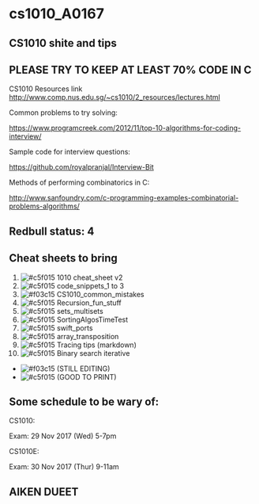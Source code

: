 # cs1010_A0167

## CS1010 shite and tips

## PLEASE TRY TO KEEP AT LEAST 70% CODE IN C

CS1010 Resources link
http://www.comp.nus.edu.sg/~cs1010/2_resources/lectures.html


Common problems to try solving:

https://www.programcreek.com/2012/11/top-10-algorithms-for-coding-interview/

Sample code for interview questions: 

https://github.com/royalpranjal/Interview-Bit

Methods of performing combinatorics in C: 

http://www.sanfoundry.com/c-programming-examples-combinatorial-problems-algorithms/

## Redbull status: 4

## Cheat sheets to bring 
1. ![#c5f015](https://placehold.it/15/c5f015/000000?text=+) 1010 cheat_sheet v2
2. ![#c5f015](https://placehold.it/15/c5f015/000000?text=+) code_snippets_1 to 3
3. ![#f03c15](https://placehold.it/15/f03c15/000000?text=+) CS1010_common_mistakes 
4. ![#c5f015](https://placehold.it/15/c5f015/000000?text=+) Recursion_fun_stuff
5. ![#c5f015](https://placehold.it/15/c5f015/000000?text=+) sets_multisets
6. ![#c5f015](https://placehold.it/15/c5f015/000000?text=+) SortingAlgosTimeTest
7. ![#c5f015](https://placehold.it/15/c5f015/000000?text=+) swift_ports
8. ![#c5f015](https://placehold.it/15/c5f015/000000?text=+) array_transposition
9. ![#c5f015](https://placehold.it/15/c5f015/000000?text=+) Tracing tips (markdown)
10. ![#c5f015](https://placehold.it/15/c5f015/000000?text=+) Binary search iterative

- ![#f03c15](https://placehold.it/15/f03c15/000000?text=+) (STILL EDITING)
- ![#c5f015](https://placehold.it/15/c5f015/000000?text=+) (GOOD TO PRINT)
## Some schedule to be wary of: 

CS1010:

Exam: 
29 Nov 2017 (Wed)	5-7pm	

CS1010E:

Exam:
30 Nov 2017 (Thur)	9-11am

## AIKEN      DUEET
